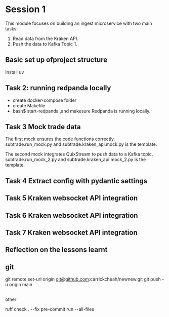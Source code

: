 # Session 1

This module focuses on building an ingest microservice with two main tasks:  

1. Read data from the Kraken API.  
2. Push the data to Kafka Topic 1.  

## Basic set up ofproject structure

Install uv

## Task 2: running redpanda locally  

- create docker-compose folder
- create Makefile
- bash$ start-redpanda ,and makesure Redpanda is running locally.

## Task 3   Mock trade data

The first mock ensures the code functions correctly.  
subtrade.run_mock.py and subtrade.kraken_api.mock.py is the template.  

The second mock integrates QuixStream to push data to a Kafka topic.  
subtrade.run_mock_2.py and subtrade.kraken_api.mock_2.py is the template.  

## Task 4   Extract config with pydantic settings


## Task 5 Kraken websocket API integration


## Task 6 Kraken websocket API integration



## Task 7 Kraken websocket API integration



## Reflection on the lessons learnt  



## git
git remote set-url origin git@github.com:carrickcheah/newnew.git
git push -u origin main



##

other


ruff check . --fix
pre-commit run --all-files
